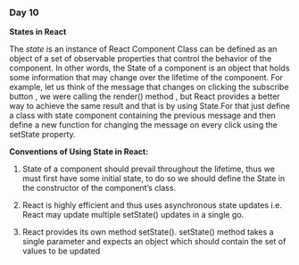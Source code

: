 ### Day 10

**States in React**

The *state* is an instance of React Component Class can be defined as an object of a set of 
observable properties that control the behavior of the component. In other words, the State 
of a component is an object that holds some information that may change over the lifetime 
of the component. For example, let us think of the message that  changes on clicking the 
subscribe button , we were calling the render() method , but React provides a better way to 
achieve the same result and that is by using State.For that  just define a class with state 
component containing the previous message and then define a new function for changing 
the message on every click using the setState property.

**Conventions of Using State in React:**

1. State of a component should prevail throughout the lifetime, thus we must first have some 
initial state, to do so we should define the State in the constructor of the component’s class. 

2. React is highly efficient and thus uses asynchronous state updates i.e. React may update 
multiple setState() updates in a single go.

3. React provides its own method setState(). setState() method takes a single parameter 
and expects an object which should contain the set of values to be updated
